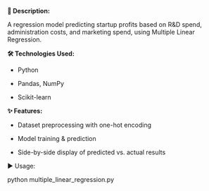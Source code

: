 **📖 Description:**

A regression model predicting startup profits based on R&D spend, administration costs, and marketing spend, using Multiple Linear Regression.

**🛠 Technologies Used:**

- Python

- Pandas, NumPy

- Scikit-learn

**✨ Features:**

- Dataset preprocessing with one-hot encoding

- Model training & prediction

- Side-by-side display of predicted vs. actual results

▶ Usage:

python multiple_linear_regression.py
